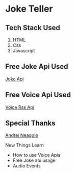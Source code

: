 # Joke Teller

## Tech Stack Used

1. HTML
2. Css
3. Javascript

## Free Joke Api Used

[Joke Api](https://sv443.net/jokeapi/v2/)

## Free Voice Api Used

[Voice Rss Api](http://www.voicerss.org/personel/)

## Special Thanks

[Andrei Neagoie](https://twitter.com/andreineagoie?lang=en)

New Things Learn

- How to use Voice Apis 
- Free Joke api usage
- Audio Events
